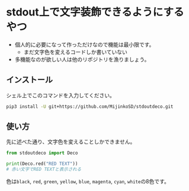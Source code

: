 # stdout上で文字装飾できるようにするやつ
- 個人的に必要になって作っただけなので機能は最小限です。
  - まだ文字色を変えるコードしか書いていない
- 多機能なのが欲しい人は他のリポジトリを漁りましょう。

## インストール
シェル上でこのコマンドを入力してください。

```bash
pip3 install -U git+https://github.com/MijinkoSD/stdoutdeco.git
```

## 使い方
先に述べた通り、文字色を変えることしかできません。

```py
from stdoutdeco import Deco

print(Deco.red("RED TEXT"))
# 赤い文字でRED TEXTと表示される
```

色は`black`, `red`, `green`, `yellow`, `blue`, `magenta`, `cyan`, `white`の8色です。
